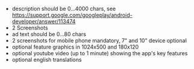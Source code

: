 * description should be 0...4000 chars, see https://support.google.com/googleplay/android-developer/answer/113474
* 2 Screenshots
* ad text should be 0...80 chars
* 2 screenshots for mobile phone mandatory, 7" and 10" device optional
* optional feature graphics in 1024x500 and 180x120
* optional youtube video (up to 1 minute) showing the app's key features
* optional english translations
